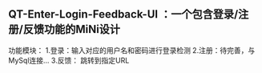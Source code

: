 ## QT-Enter-Login-Feedback-UI ：一个包含登录/注册/反馈功能的MiNi设计

功能模块：
      1.登录：输入对应的用户名和密码进行登录检测
      2.注册：待完善，与MySql连接...
      3.反馈： 跳转到指定URL
